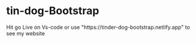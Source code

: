 # tin-dog-Bootstrap

<p>Hit go Live on Vs-code or use "https://tinder-dog-bootstrap.netlify.app" to see my website</p>
